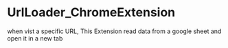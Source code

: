 # UrlLoader_ChromeExtension
when vist a specific  URL, This Extension read data from a google sheet and open it in a  new  tab
